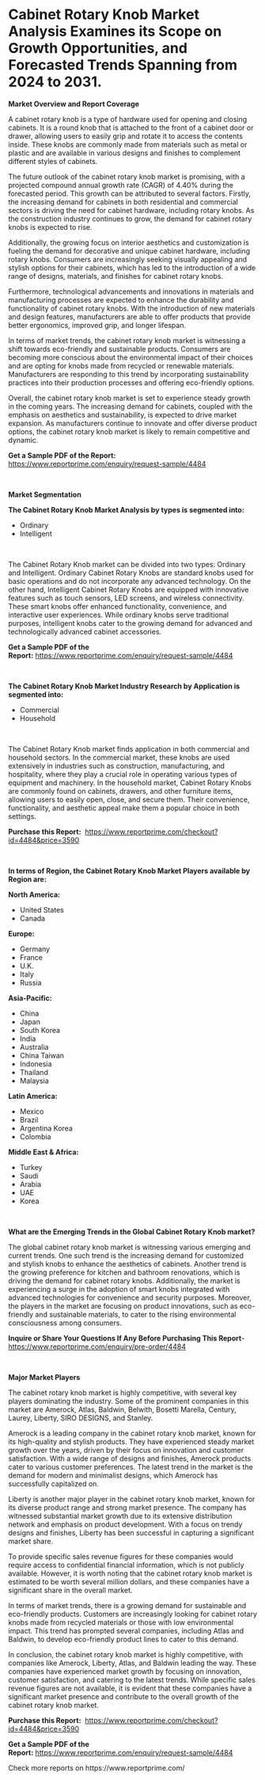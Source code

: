 <p><h1>Cabinet Rotary Knob Market Analysis Examines its Scope on Growth Opportunities, and Forecasted Trends Spanning from 2024 to 2031.</h1></p><p><strong>Market Overview and Report Coverage</strong></p>
<p><p>A cabinet rotary knob is a type of hardware used for opening and closing cabinets. It is a round knob that is attached to the front of a cabinet door or drawer, allowing users to easily grip and rotate it to access the contents inside. These knobs are commonly made from materials such as metal or plastic and are available in various designs and finishes to complement different styles of cabinets.</p><p>The future outlook of the cabinet rotary knob market is promising, with a projected compound annual growth rate (CAGR) of 4.40% during the forecasted period. This growth can be attributed to several factors. Firstly, the increasing demand for cabinets in both residential and commercial sectors is driving the need for cabinet hardware, including rotary knobs. As the construction industry continues to grow, the demand for cabinet rotary knobs is expected to rise.</p><p>Additionally, the growing focus on interior aesthetics and customization is fueling the demand for decorative and unique cabinet hardware, including rotary knobs. Consumers are increasingly seeking visually appealing and stylish options for their cabinets, which has led to the introduction of a wide range of designs, materials, and finishes for cabinet rotary knobs.</p><p>Furthermore, technological advancements and innovations in materials and manufacturing processes are expected to enhance the durability and functionality of cabinet rotary knobs. With the introduction of new materials and design features, manufacturers are able to offer products that provide better ergonomics, improved grip, and longer lifespan.</p><p>In terms of market trends, the cabinet rotary knob market is witnessing a shift towards eco-friendly and sustainable products. Consumers are becoming more conscious about the environmental impact of their choices and are opting for knobs made from recycled or renewable materials. Manufacturers are responding to this trend by incorporating sustainability practices into their production processes and offering eco-friendly options.</p><p>Overall, the cabinet rotary knob market is set to experience steady growth in the coming years. The increasing demand for cabinets, coupled with the emphasis on aesthetics and sustainability, is expected to drive market expansion. As manufacturers continue to innovate and offer diverse product options, the cabinet rotary knob market is likely to remain competitive and dynamic.</p></p>
<p><strong>Get a Sample PDF of the Report:</strong> <a href="https://www.reportprime.com/enquiry/request-sample/4484">https://www.reportprime.com/enquiry/request-sample/4484</a></p>
<p>&nbsp;</p>
<p><strong>Market Segmentation</strong></p>
<p><strong>The Cabinet Rotary Knob Market Analysis by types is segmented into:</strong></p>
<p><ul><li>Ordinary</li><li>Intelligent</li></ul></p>
<p>&nbsp;</p>
<p><p>The Cabinet Rotary Knob market can be divided into two types: Ordinary and Intelligent. Ordinary Cabinet Rotary Knobs are standard knobs used for basic operations and do not incorporate any advanced technology. On the other hand, Intelligent Cabinet Rotary Knobs are equipped with innovative features such as touch sensors, LED screens, and wireless connectivity. These smart knobs offer enhanced functionality, convenience, and interactive user experiences. While ordinary knobs serve traditional purposes, intelligent knobs cater to the growing demand for advanced and technologically advanced cabinet accessories.</p></p>
<p><strong>Get a Sample PDF of the Report:</strong>&nbsp;<a href="https://www.reportprime.com/enquiry/request-sample/4484">https://www.reportprime.com/enquiry/request-sample/4484</a></p>
<p>&nbsp;</p>
<p><strong>The Cabinet Rotary Knob Market Industry Research by Application is segmented into:</strong></p>
<p><ul><li>Commercial</li><li>Household</li></ul></p>
<p>&nbsp;</p>
<p><p>The Cabinet Rotary Knob market finds application in both commercial and household sectors. In the commercial market, these knobs are used extensively in industries such as construction, manufacturing, and hospitality, where they play a crucial role in operating various types of equipment and machinery. In the household market, Cabinet Rotary Knobs are commonly found on cabinets, drawers, and other furniture items, allowing users to easily open, close, and secure them. Their convenience, functionality, and aesthetic appeal make them a popular choice in both settings.</p></p>
<p><strong>Purchase this Report:</strong>&nbsp; <a href="https://www.reportprime.com/checkout?id=4484&price=3590">https://www.reportprime.com/checkout?id=4484&price=3590</a></p>
<p>&nbsp;</p>
<p><strong>In terms of Region, the Cabinet Rotary Knob Market Players available by Region are:</strong></p>
<p>
    <p> <strong> North America: </strong>
        <ul>
            <li>United States</li>
            <li>Canada</li>
        </ul>
        </p> 
    <p> <strong> Europe: </strong>
        <ul>
            <li>Germany</li>
            <li>France</li>
            <li>U.K.</li>
            <li>Italy</li>
            <li>Russia</li>
        </ul>
        </p> 
    <p> <strong> Asia-Pacific: </strong>
        <ul>
            <li>China</li>
            <li>Japan</li>
            <li>South Korea</li>
            <li>India</li>
            <li>Australia</li>
            <li>China Taiwan</li>
            <li>Indonesia</li>
            <li>Thailand</li>
            <li>Malaysia</li>
        </ul>
        </p> 
    <p> <strong> Latin America: </strong>
        <ul>
            <li>Mexico</li>
            <li>Brazil</li>
            <li>Argentina Korea</li>
            <li>Colombia</li>
        </ul>
        </p> 
    <p> <strong> Middle East & Africa: </strong>
        <ul>
            <li>Turkey</li>
            <li>Saudi</li>
            <li>Arabia</li>
            <li>UAE</li>
            <li>Korea</li>
        </ul>
    </p>
    </p>
<p>&nbsp;</p>
<p><strong>What are the Emerging Trends in the Global Cabinet Rotary Knob market?</strong></p>
<p><p>The global cabinet rotary knob market is witnessing various emerging and current trends. One such trend is the increasing demand for customized and stylish knobs to enhance the aesthetics of cabinets. Another trend is the growing preference for kitchen and bathroom renovations, which is driving the demand for cabinet rotary knobs. Additionally, the market is experiencing a surge in the adoption of smart knobs integrated with advanced technologies for convenience and security purposes. Moreover, the players in the market are focusing on product innovations, such as eco-friendly and sustainable materials, to cater to the rising environmental consciousness among consumers.</p></p>
<p><strong>Inquire or Share Your Questions If Any Before Purchasing This Report</strong>- <a href="https://www.reportprime.com/enquiry/pre-order/4484">https://www.reportprime.com/enquiry/pre-order/4484</a></p>
<p>&nbsp;</p>
<p><strong>Major Market Players</strong></p>
<p><p>The cabinet rotary knob market is highly competitive, with several key players dominating the industry. Some of the prominent companies in this market are Amerock, Atlas, Baldwin, Belwith, Bosetti Marella, Century, Laurey, Liberty, SIRO DESIGNS, and Stanley.</p><p>Amerock is a leading company in the cabinet rotary knob market, known for its high-quality and stylish products. They have experienced steady market growth over the years, driven by their focus on innovation and customer satisfaction. With a wide range of designs and finishes, Amerock products cater to various customer preferences. The latest trend in the market is the demand for modern and minimalist designs, which Amerock has successfully capitalized on.</p><p>Liberty is another major player in the cabinet rotary knob market, known for its diverse product range and strong market presence. The company has witnessed substantial market growth due to its extensive distribution network and emphasis on product development. With a focus on trendy designs and finishes, Liberty has been successful in capturing a significant market share.</p><p>To provide specific sales revenue figures for these companies would require access to confidential financial information, which is not publicly available. However, it is worth noting that the cabinet rotary knob market is estimated to be worth several million dollars, and these companies have a significant share in the overall market.</p><p>In terms of market trends, there is a growing demand for sustainable and eco-friendly products. Customers are increasingly looking for cabinet rotary knobs made from recycled materials or those with low environmental impact. This trend has prompted several companies, including Atlas and Baldwin, to develop eco-friendly product lines to cater to this demand.</p><p>In conclusion, the cabinet rotary knob market is highly competitive, with companies like Amerock, Liberty, Atlas, and Baldwin leading the way. These companies have experienced market growth by focusing on innovation, customer satisfaction, and catering to the latest trends. While specific sales revenue figures are not available, it is evident that these companies have a significant market presence and contribute to the overall growth of the cabinet rotary knob market.</p></p>
<p><strong>Purchase this Report:</strong>&nbsp;&nbsp;<a href="https://www.reportprime.com/checkout?id=4484&price=3590">https://www.reportprime.com/checkout?id=4484&price=3590</a></p>
<p></p>
<p><strong>Get a Sample PDF of the Report:</strong>&nbsp;<a href="https://www.reportprime.com/enquiry/request-sample/4484">https://www.reportprime.com/enquiry/request-sample/4484</a></p>
<p>Check more reports on https://www.reportprime.com/</p>